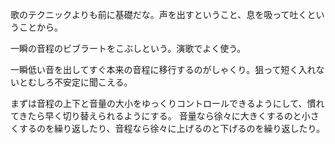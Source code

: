 歌のテクニックよりも前に基礎だな。声を出すということ、息を吸って吐くということから。

一瞬の音程のビブラートをこぶしという。演歌でよく使う。

一瞬低い音を出してすぐ本来の音程に移行するのがしゃくり。狙って短く入れないとむしろ不安定に聞こえる。

まずは音程の上下と音量の大小をゆっくりコントロールできるようにして、慣れてきたら早く切り替えられるようにする。
音量なら徐々に大きくするのと小さくするのを繰り返したり、音程なら徐々に上げるのと下げるのを繰り返したり。
